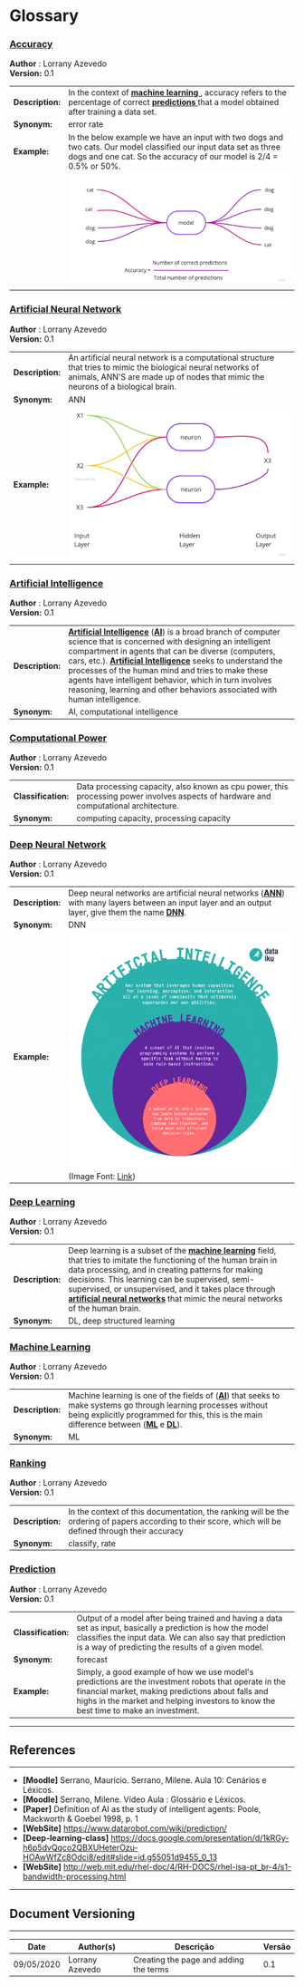 # Glossary

<span id="ac"></span>
### **<a href="#ac">Accuracy</a>**

**Author** : Lorrany Azevedo</br>
**Version:** 0.1</br>

|   |   |
|---|---|
|**Description:**| In the context of **<a href="#ml"> machine learning </a>**, accuracy refers to the percentage of correct **<a href="#pre"> predictions </a>** that a model obtained after training a data set. |
|**Synonym:**| error rate|
|**Example:** | In the below example we have an input with two dogs and two cats. Our model classified our input data set as three dogs and one cat. So the accuracy of our model is 2/4 = 0.5% or 50%.|
|   | ![Accuracy Example](./images/Acurracy.jpg) | 

<span id="ann"></span>
### **<a href="#ann">Artificial Neural Network</a>**

**Author** : Lorrany Azevedo</br>
**Version:** 0.1</br>

|   |   |
|---|---|
|**Description:**| An artificial neural network is a computational structure that tries to mimic the biological neural networks of animals, ANN'S are made up of nodes that mimic the neurons of a biological brain.  |
|**Synonym:**| ANN |
|**Example:**| ![Ann Example](./images/ANN.jpg) |

<span id="ai"></span>
### **<a href="#ai">Artificial Intelligence</a>**

**Author** : Lorrany Azevedo</br>
**Version:** 0.1</br>

|   |   |
|---|---|
|**Description:**| **<a href="#ai">Artificial Intelligence</a>** (**<a href="#ai">AI</a>**) is a broad branch of computer science that is concerned with designing an intelligent compartment in agents that can be diverse (computers, cars, etc.).  **<a href="#ai">Artificial Intelligence</a>** seeks to understand the processes of the human mind and tries to make these agents have intelligent behavior, which in turn involves reasoning, learning and other behaviors associated with human intelligence. |
|**Synonym:**| AI, computational intelligence |

<span id="cp"></span>
### **<a href="#cp">Computational Power</a>**

**Author** : Lorrany Azevedo</br>
**Version:** 0.1</br>

|   |   |
|---|---|
|**Classification:**| Data processing capacity, also known as cpu power, this processing power involves aspects of hardware and computational architecture. |
|**Synonym:**| computing capacity, processing capacity |

<span id="dnn"></span>
### **<a href="#dnn">Deep Neural Network</a>**

**Author** : Lorrany Azevedo</br>
**Version:** 0.1</br>

|   |   |
|---|---|
|**Description:**| Deep neural networks are artificial neural networks (**<a href="#ann">ANN</a>**) with many layers between an input layer and an output layer, give them the name **<a href = "#dnn">DNN</a>**.|
|**Synonym:**| DNN |
|**Example:**| ![Ann Example](./images/dll.png) (Image Font: <a href="https://blog.dataiku.com/when-and-when-not-to-use-deep-learning#:~:text=One%20of%20the%20main%20advantages,large%20number%20of%20interdependent%20variables.">Link</a>) |



<span id="dp"></span>
### **<a href="#dp">Deep Learning</a>**

**Author** : Lorrany Azevedo</br>
**Version:** 0.1</br>

|   |   |
|---|---|
|**Description:**| Deep learning is a subset of the **<a href="#ml">machine learning</a>** field, that tries to imitate the functioning of the human brain in data processing, and in creating patterns for making decisions. This learning can be supervised, semi-supervised, or unsupervised, and it takes place through **<a href="#ann">artificial neural networks</a>** that mimic the neural networks of the human brain. |
|**Synonym:**| DL, deep structured learning |

<span id="ml"></span>
### **<a href="#ml">Machine Learning</a>**

**Author** : Lorrany Azevedo</br>
**Version:** 0.1</br>

|   |   |
|---|---|
|**Description:**| Machine learning is one of the fields of (**<a href="#ai">AI</a>**) that seeks to make systems go through learning processes without being explicitly programmed for this, this is the main difference between (**<a href="#ml">ML</a>** e **<a href="#dp">DL</a>**).|
|**Synonym:**| ML |

<span id="rk"></span>
### **<a href="#rk">Ranking</a>**

**Author** : Lorrany Azevedo</br>
**Version:** 0.1</br>

|   |   |
|---|---|
|**Description:**|  In the context of this documentation, the ranking will be the ordering of papers according to their score, which will be defined through their accuracy |
|**Synonym:**| classify, rate |

<span id="pre"></span>
### **<a href="#pre">Prediction</a>**

**Author** : Lorrany Azevedo</br>
**Version:** 0.1</br>

|   |   |
|---|---|
|**Classification:**| Output of a model after being trained and having a data set as input, basically a prediction is how the model classifies the input data. We can also say that prediction is a way of predicting the results of a given model. |
|**Synonym:**| forecast |
|**Example:**| Simply, a good example of how we use model's predictions are the investment robots that operate in the financial market, making predictions about falls and highs in the market and helping investors to know the best time to make an investment.  |

---
## References
---
- **[Moodle]** Serrano, Maurício. Serrano, Milene. Aula 10: Cenários e Léxicos.
- **[Moodle]** Serrano, Milene. Vídeo Aula : Glossário e Léxicos.
- **[Paper]** Definition of AI as the study of intelligent agents:  Poole, Mackworth & Goebel 1998, p. 1
- **[WebSite]** <a href="dt">https://www.datarobot.com/wiki/prediction/</a>
- **[Deep-learning-class]** <a href="dlc">https://docs.google.com/presentation/d/1kRGy-h6p5dvQqco2QBXUHeterOzu-HOAwWfZc8Odci8/edit#slide=id.g55051d9455_0_13</a>
- **[WebSite]** <a href="dlc">http://web.mit.edu/rhel-doc/4/RH-DOCS/rhel-isa-pt_br-4/s1-bandwidth-processing.html</a>
***

## Document Versioning
---

| Date | Author(s) | Descrição | Versão |
|------|-------|-----------|--------|
| 09/05/2020 | Lorrany Azevedo | Creating the page and adding the terms | 0.1 |

